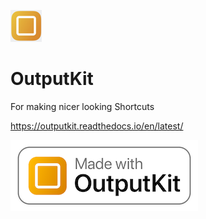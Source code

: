 ![Logo](https://github.com/nturpin0/OutputKit/raw/master/Images/OutputKit%20Logo%20No%20Message.png)
# OutputKit
For making nicer looking Shortcuts

https://outputkit.readthedocs.io/en/latest/


![Made with OutputKit](https://raw.githubusercontent.com/nturpin0/OutputKit/master/Made%20with%20OutputKit%20Logo%20small.png)
